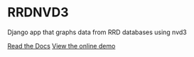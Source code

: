 RRDNVD3
=======

Django app that graphs data from RRD databases using nvd3


[Read the Docs](https://www.clusterfsck.io/blog/2014/06/23/visualizing-rrd-data-using-nvd3/)
[View the online demo](https://www.clusterfsck.io/dev/rrdviewer/)
